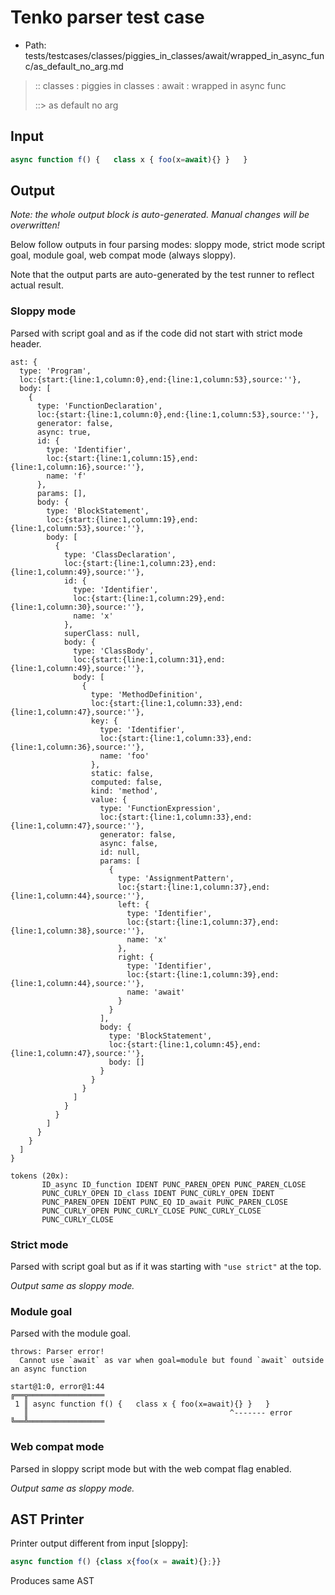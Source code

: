# Tenko parser test case

- Path: tests/testcases/classes/piggies_in_classes/await/wrapped_in_async_func/as_default_no_arg.md

> :: classes : piggies in classes : await : wrapped in async func
>
> ::> as default no arg

## Input

`````js
async function f() {   class x { foo(x=await){} }   }
`````

## Output

_Note: the whole output block is auto-generated. Manual changes will be overwritten!_

Below follow outputs in four parsing modes: sloppy mode, strict mode script goal, module goal, web compat mode (always sloppy).

Note that the output parts are auto-generated by the test runner to reflect actual result.

### Sloppy mode

Parsed with script goal and as if the code did not start with strict mode header.

`````
ast: {
  type: 'Program',
  loc:{start:{line:1,column:0},end:{line:1,column:53},source:''},
  body: [
    {
      type: 'FunctionDeclaration',
      loc:{start:{line:1,column:0},end:{line:1,column:53},source:''},
      generator: false,
      async: true,
      id: {
        type: 'Identifier',
        loc:{start:{line:1,column:15},end:{line:1,column:16},source:''},
        name: 'f'
      },
      params: [],
      body: {
        type: 'BlockStatement',
        loc:{start:{line:1,column:19},end:{line:1,column:53},source:''},
        body: [
          {
            type: 'ClassDeclaration',
            loc:{start:{line:1,column:23},end:{line:1,column:49},source:''},
            id: {
              type: 'Identifier',
              loc:{start:{line:1,column:29},end:{line:1,column:30},source:''},
              name: 'x'
            },
            superClass: null,
            body: {
              type: 'ClassBody',
              loc:{start:{line:1,column:31},end:{line:1,column:49},source:''},
              body: [
                {
                  type: 'MethodDefinition',
                  loc:{start:{line:1,column:33},end:{line:1,column:47},source:''},
                  key: {
                    type: 'Identifier',
                    loc:{start:{line:1,column:33},end:{line:1,column:36},source:''},
                    name: 'foo'
                  },
                  static: false,
                  computed: false,
                  kind: 'method',
                  value: {
                    type: 'FunctionExpression',
                    loc:{start:{line:1,column:33},end:{line:1,column:47},source:''},
                    generator: false,
                    async: false,
                    id: null,
                    params: [
                      {
                        type: 'AssignmentPattern',
                        loc:{start:{line:1,column:37},end:{line:1,column:44},source:''},
                        left: {
                          type: 'Identifier',
                          loc:{start:{line:1,column:37},end:{line:1,column:38},source:''},
                          name: 'x'
                        },
                        right: {
                          type: 'Identifier',
                          loc:{start:{line:1,column:39},end:{line:1,column:44},source:''},
                          name: 'await'
                        }
                      }
                    ],
                    body: {
                      type: 'BlockStatement',
                      loc:{start:{line:1,column:45},end:{line:1,column:47},source:''},
                      body: []
                    }
                  }
                }
              ]
            }
          }
        ]
      }
    }
  ]
}

tokens (20x):
       ID_async ID_function IDENT PUNC_PAREN_OPEN PUNC_PAREN_CLOSE
       PUNC_CURLY_OPEN ID_class IDENT PUNC_CURLY_OPEN IDENT
       PUNC_PAREN_OPEN IDENT PUNC_EQ ID_await PUNC_PAREN_CLOSE
       PUNC_CURLY_OPEN PUNC_CURLY_CLOSE PUNC_CURLY_CLOSE
       PUNC_CURLY_CLOSE
`````

### Strict mode

Parsed with script goal but as if it was starting with `"use strict"` at the top.

_Output same as sloppy mode._

### Module goal

Parsed with the module goal.

`````
throws: Parser error!
  Cannot use `await` as var when goal=module but found `await` outside an async function

start@1:0, error@1:44
╔══╦═════════════════
 1 ║ async function f() {   class x { foo(x=await){} }   }
   ║                                             ^------- error
╚══╩═════════════════

`````


### Web compat mode

Parsed in sloppy script mode but with the web compat flag enabled.

_Output same as sloppy mode._

## AST Printer

Printer output different from input [sloppy]:

````js
async function f() {class x{foo(x = await){};}}
````

Produces same AST
